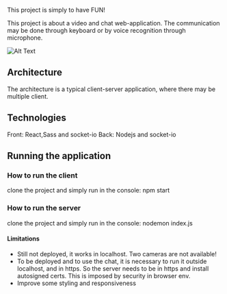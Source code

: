 This project is simply to have FUN!

This project is about a video and chat web-application. 
The communication may be done through keyboard or by voice recognition through microphone.

![Alt Text]('./src/staticsources/video.gif')


## Architecture

The architecture is a typical client-server application, where there may be multiple client.

## Technologies

Front: React,Sass and socket-io
Back: Nodejs and socket-io

## Running the application

### How to run the client

clone the project and simply run in the console: npm start

### How to run the server

clone the project and simply run in the console: nodemon index.js


#### Limitations

- Still not deployed, it works in localhost. Two cameras are not available!
- To be deployed and to use the chat, it is necessary to run it outside localhost, and in https. So the server needs to be in https and install autosigned certs. This is imposed by security in browser env.
- Improve some styling and responsiveness
